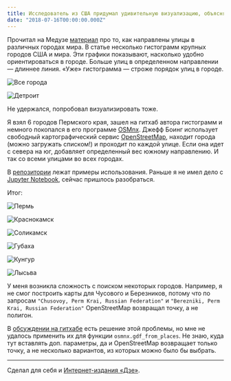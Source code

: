 ```yaml
---
title: Исследователь из США придумал удивительную визуализацию, объясняющую устройство городов. А Медуза с ее помощью посмотрела на российские. А я — на города Пермского края
date: "2018-07-16T00:00:00.000Z"
---
```


Прочитал на Медузе [материал](https://meduza.io/shapito/2018/07/14/issledovatel-iz-ssha-pridumal-udivitelnuyu-vizualizatsiyu-ob-yasnyayuschuyu-ustroystvo-gorodov-a-my-s-ee-pomoschyu-posmotreli-na-rossiyskie) про то, как направлены улицы в различных городах мира. В статье несколько гистограмм крупных городов США и мира. Эти графики показывают, насколько удобно ориентироваться в городе. Больше улиц в определенном направлении — длиннее линия. «Уже» гистограмма — строже порядок улиц в городе.

![Все города](./images/AllCities.png)

![Детроит](./images/Detroit.png)

Не удержался, попробовал визуализировать тоже.

Я взял 6 городов Пермского края, зашел на гитхаб автора гистограмм и немного покопался в его программе [OSMnx](https://github.com/gboeing/osmnx). Джефф Боинг использует свободный картографический сервис [OpenStreetMap](https://ru.wikipedia.org/wiki/OpenStreetMap), находит города (можно загружать списком!) и проходит по каждой улице. Если она идет с севера на юг, добавляет определенный вес южному направлению. И так со всеми улицами во всех городах.

В [репозитории](https://github.com/gboeing/osmnx-examples/tree/master/notebooks) лежат примеры использования. Раньше я не имел дело с [Jupyter Notebook](http://jupyter.org), сейчас пришлось разобраться.

Итог:

![Пермь](./images/Perm.jpg)

![Краснокамск](./images/Krasnokamsk.jpg)

![Соликамск](./images/Solikamsk.jpg)

![Губаха](./images/Gubaha.jpg)

![Кунгур](./images/Kungur.jpg)

![Лысьва](./images/Lysva.jpg)

У меня возникла сложность с поиском некоторых городов. Например, я не смог построить карты для Чусового и Березников, потому что по запросам `"Chusovoy, Perm Krai, Russian Federation"` и `"Berezniki, Perm Krai, Russian Federation"` OpenStreetMap возвращал точку, а не полигон. 

В [обсуждении на гитхабе](https://github.com/gboeing/osmnx/issues/16) есть решение этой проблемы, но мне не удалось применить их для функции `osmnx.gdf_from_places`. Не знаю, куда тут вставлять доп. параметры, да и OpenStreetMap возвращает только точку, а не несколько вариантов, из которых можно было бы выбрать.

 --------

Сделал для себя и [Интернет-издания «Дзе»](https://vk.com/feed?w=wall-151624664_3305).